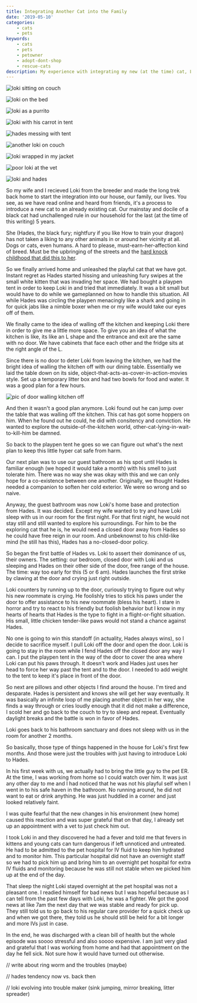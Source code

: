 ```yaml
---
title: Integrating Another Cat into the Family
date: '2019-05-10'
categories:
    - cats
    - pets
keywords:
    - cats
    - pets
    - petowner
    - adopt-dont-shop
    - rescue-cats
description: My experience with integrating my new (at the time) cat, Loki, into our family.
---
```


![loki sitting on couch](loki-ball.jpeg)

![loki on the bed](loki-bed.jpeg)

![loki as a purrito](loki-burrito.jpeg)

![loki with his carrot in tent](loki-carrot.jpeg)

![hades messing with tent](hades-tent.jpeg)

![another loki on couch](loki-couch.jpeg)

![loki wrapped in my jacket](loki-jacket.jpeg)

![poor loki at the vet](loki-vet.jpeg)

![loki and hades](loki-n-hades.jpeg)

So my wife and I recieved Loki from the breeder and made the long trek back home to start the integration into our house, our family, our lives. You see, as we have read online and heard from friends, it's a process to introduce a new cat to an already existing cat. Our mainstay and docile of a black cat had unchallenged rule in our household for the last (at the time of this writing) 5 years.

She (Hades, the black fury; nightfury if you like How to train your dragon) has not taken a liking to any other animals in or around her vicinity at all. Dogs or cats, even humans. A hard to please, must-earn-her-affection kind of breed. Must be the upbringing of the streets and the [hard knock childhood that did this to her]().

So we finally arrived home and unleashed the playful cat that we have got. Instant regret as Hades started hissing and unleashing fury swipes at the small white kitten that was invading her space. We had bought a playpen tent in order to keep Loki in and tried that immediately. It was a bit small but would have to do while we gameplanned on how to handle this situation. All while Hades was circling the playpen menacingly like a shark and going in for quick jabs like a nimble boxer when me or my wife would take our eyes off of them.

We finally came to the idea of walling off the kitchen and keeping Loki there in order to give me a little more space. To give you an idea of what the kitchen is like, its like an L shape and the entrance and exit are the same with no door. We have cabinets that face each other and the fridge sits at the right angle of the L.

Since there is no door to deter Loki from leaving the kitchen, we had the bright idea of walling the kitchen off with our dining table. Essentially we laid the table down on its side, object-that-acts-as-cover-in-action-movies style. Set up a temporary litter box and had two bowls for food and water. It was a good plan for a few hours.

![pic of door walling kitchen off]()

And then it wasn't a good plan anymore. Loki found out he can jump over the table that was walling off the kitchen. This cat has got some hoppers on him. When he found out he could, he did with consitency and conviction. He wanted to explore the outside-of-the-kitchen world, other-cat-lying-in-wait-to-kill-him be damned.

So back to the playpen tent he goes so we can figure out what's the next plan to keep this little hyper cat safe from harm.

Our next plan was to use our guest bathroom as his spot until Hades is familiar enough (we hoped it would take a month) with his smell to just tolerate him. There was no way she was okay with this and we can only hope for a co-existence between one another. Originally, we thought Hades needed a companion to soften her cold exterior. We were so wrong and so naive.

Anyway, the guest bathroom was now Loki's home base and protection from Hades. It was decided. Except my wife wanted to try and have Loki sleep with us in our room for the first night. For that first night, he would not stay still and still wanted to explore his surroundings. For him to be the exploring cat that he is, he would need a closed door away from Hades so he could have free reign in our room. And unbeknownst to his child-like mind (he still has this), Hades has a no-closed-door policy.

So began the first battle of Hades vs. Loki to assert their dominance of us, their owners. The setting: our bedroom, closed door with Loki and us sleeping and Hades on their other side of the door, free range of the house. The time: way too early for this (5 or 6 am). Hades launches the first strike by clawing at the door and crying just right outside.

Loki counters by running up to the door, curiously trying to figure out why his new roommate is crying. He foolishly tries to stick his paws under the door to offer assistance to his new roommate (bless his heart). I stare in horror and try to react to his friendly but foolish behavior but I know in my hearts of hearts that Hades is the type to fight in a flight-or-fight situation. His small, little chicken tender-like paws would not stand a chance against Hades.

No one is going to win this standoff (in actuality, Hades always wins), so I decide to sacrifice myself. I pull Loki off the door and open the door. Loki is going to stay in the room while I fend Hades off the closed door any way I can. I put the playpen tent in the way of the door to cover the area where Loki can put his paws through. It doesn't work and Hades just uses her head to force her way past the tent and to the door. I needed to add weight to the tent to keep it's place in front of the door.

So next are pillows and other objects I find around the house. I'm tired and desparate. Hades is persistent and knows she will get her way eventually. It was basically an infinite loop of me placing another object in her way, she finds a way through or cries loudly enough that it did not make a difference, I scold her and go back to the couch to try to sleep and repeat. Eventually daylight breaks and the battle is won in favor of Hades.

Loki goes back to his bathroom sanctuary and does not sleep with us in the room for another 2 months.

So basically, those type of things happened in the house for Loki's first few months. And those were just the troubles with just having to introduce Loki to Hades.

In his first week with us, we actually had to bring the little guy to the pet ER. At the time, I was working from home so I could watch over him. It was just any other day to me and I had noticed that he was not his playful self when I went in to his safe haven in the bathroom. No running around, he did not want to eat or drink anything. He was just huddled in a corner and just looked relatively faint.

I was quite fearful that the new changes in his environment (new home) caused this reaction and was super grateful that on that day, I already set up an appointment with a vet to just check him out.

I took Loki in and they discovered he had a fever and told me that fevers in kittens and young cats can turn dangerous if left unnoticed and untreated. He had to be admitted to the pet hospital for IV fluid to keep him hydrated and to monitor him. This particular hospital did not have an overnight staff so we had to pick him up and bring him to an overnight pet hospital for extra IV fluids and monitoring because he was still not stable when we picked him up at the end of the day.

That sleep the night Loki stayed overnight at the pet hospital was not a pleasant one. I readied himself for bad news but I was hopeful because as I can tell from the past few days with Loki, he was a fighter. We got the good news at like 7am the next day that we was stable and ready for pick up. They still told us to go back to his regular care provider for a quick check up and when we got there, they told us he should still be held for a bit longer and more IVs just in case.

In the end, he was discharged with a clean bill of health but the whole episode was soooo stressful and also soooo expensive. I am just very glad and grateful that I was working from home and had that appointment on the day he fell sick. Not sure how it would have turned out otherwise.



// write about ring worm and the troubles (maybe)

// hades tendency now vs. back then

// loki evolving into trouble maker (sink jumping, mirror breaking, litter spreader)


